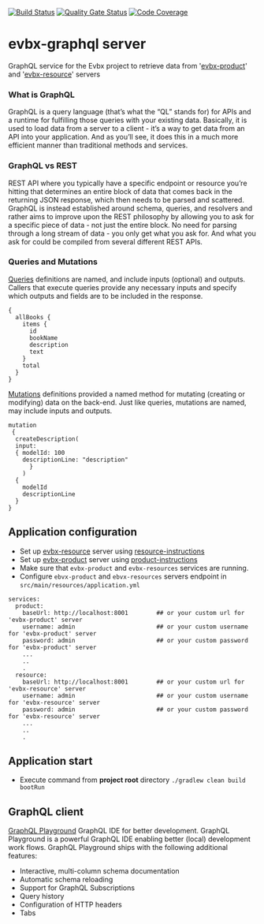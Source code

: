[![Build Status](https://travis-ci.org/klindziukp/evbx-graphql.svg?branch=master)](https://travis-ci.org/github/klindziukp/evbx-graphql)
[![Quality Gate Status](https://sonarcloud.io/api/project_badges/measure?project=klindziukp_evbx-graphql&metric=alert_status)](https://sonarcloud.io/dashboard?id=klindziukp_evbx-graphql)
[![Code Coverage](https://sonarcloud.io/api/project_badges/measure?project=klindziukp_evbx-graphql&metric=coverage)](https://sonarcloud.io/component_measures?id=klindziukp_evbx-graphql&metric=coverage)

# evbx-graphql server
GraphQL service for the Evbx project to retrieve data from '[evbx-product](https://github.com/klindziukp/evbx-product)' and '[evbx-resource](https://github.com/klindziukp/evbx-resource)' servers 
### What is GraphQL
GraphQL is a query language (that’s what the “QL” stands for) for APIs and a runtime for fulfilling those queries with your existing data. Basically, it is used to load data from a server to a client - it’s a way to get data from an API into your application. And as you’ll see, it does this in a much more efficient manner than traditional methods and services.
### GraphQL vs REST
REST API where you typically have a specific endpoint or resource you’re hitting that determines an entire block of data that comes back in the returning JSON response, which then needs to be parsed and scattered.
GraphQL is instead established around schema, queries, and resolvers and rather aims to improve upon the REST philosophy by allowing you to ask for a specific piece of data - not just the entire block. No need for parsing through a long stream of data - you only get what you ask for. And what you ask for could be compiled from several different REST APIs.
### Queries and Mutations
[Queries](https://graphql.org/learn/queries/) definitions are named, and include inputs (optional) and outputs. Callers that execute queries provide any necessary inputs and specify which outputs and fields are to be included in the response.
```
{
  allBooks {
    items {
      id
      bookName
      description
      text
    }
    total
  }
}
```

[Mutations](https://graphql.org/learn/queries/#mutations) definitions provided a named method for mutating (creating or modifying) data on the back-end. Just like queries, mutations are named, may include inputs and outputs.
```
mutation
 {
  createDescription(
  input:
  { modelId: 100
    descriptionLine: "description"
      }
    )
  {
    modelId
    descriptionLine
  }
}
```
## Application configuration
* Set up [evbx-resource](https://github.com/klindziukp/evbx-resource) server using [resource-instructions](https://github.com/klindziukp/evbx-resource/blob/master/README.md)
* Set up [evbx-product](https://github.com/klindziukp/evbx-product) server using [product-instructions](https://github.com/klindziukp/evbx-product/blob/master/README.md)
* Make sure that `evbx-product` and `evbx-resources` services are running.
* Configure `ebvx-product` and `ebvx-resources` servers endpoint in `src/main/resources/application.yml`
```
services:
  product:
    baseUrl: http://localhost:8001        ## or your custom url for 'evbx-product' server
    username: admin                       ## or your custom username for 'evbx-product' server
    password: admin                       ## or your custom password for 'evbx-product' server
    ...
    ..
    . 
  resource:
    baseUrl: http://localhost:8001        ## or your custom url for 'evbx-resource' server
    username: admin                       ## or your custom username for 'evbx-resource' server
    password: admin                       ## or your custom password for 'evbx-resource' server
    ...
    ..
    .
``` 
## Application start
* Execute command from __project root__ directory `./gradlew clean build bootRun`

## GraphQL client
 [GraphQL Playground](https://github.com/prisma-labs/graphql-playground) GraphQL IDE for better development. 
 GraphQL Playground is a  powerful GraphQL IDE enabling better (local) development work flows.
 GraphQL Playground ships with the following additional features: 
 - Interactive, multi-column schema documentation
 - Automatic schema reloading
 - Support for GraphQL Subscriptions
 - Query history
 - Configuration of HTTP headers
 - Tabs
